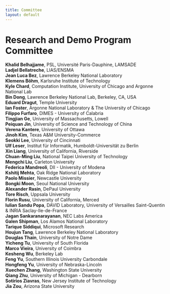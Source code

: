 ```yaml
---
title: Committee
layout: default
---
```


# Research and Demo Program Committee

**Khalid Belhajjame**, PSL, Université Paris-Dauphine, LAMSADE<br>
**Ladjel Bellatreche**, LIAS/ENSMA<br>
**Jean Luca Bez**, Lawrence Berkeley National Laboratory<br>
**Klemens Böhm**, Karlsruhe Institute of Technology<br>
**Kyle Chard**, Computation Institute, University of Chicago and Argonne National Lab<br>
**Bin Dong**, Lawrence Berkeley National Lab, Berkeley, CA, USA<br>
**Eduard Dragut**, Temple University<br>
**Ian Foster**, Argonne National Laboratory & The University of Chicago<br>
**Filippo Furfaro**, DIMES - University of Calabria<br>
**Tingjian Ge**, University of Massachusetts, Lowell<br>
**Peiquan Jin**, University of Science and Technology of China<br>
**Verena Kantere**, University of Ottawa<br>
**Jinoh Kim**, Texas A&M University-Commerce<br>
**Seokki Lee**, University of Cincinnati<br>
**Ulf Leser**, Institut für Informatik, Humboldt-Universität zu Berlin<br>
**Xin Liang**, University of California, Riverside<br>
**Chuan-Ming Liu**, National Taipei University of Technology<br>
**Mengchi Liu**, Carleton University<br>
**Federica Mandreoli**, DII - University of Modena<br>
**Kshitij Mehta**, Oak Ridge National Laboratory<br>
**Paolo Missier**, Newcastle University<br>
**Bongki Moon**, Seoul National University<br>
**Alexander Rasin**, DePaul University<br>
**Tore Risch**, Uppsala University<br>
**Florin Rusu**, University of California, Merced<br>
**Iulian Sandu Popa**, DAVID Laboratory, University of Versailles Saint-Quentin & INRIA Saclay-Ile-de-France<br>
**Jagan Sankaranarayanan**, NEC Labs America<br>
**Galen Shipman**, Los Alamos National Laboratory<br>
**Tarique Siddiqui**, Microsoft Research<br>
**Houjun Tang**, Lawrence Berkeley National Laboratory<br>
**Douglas Thain**, University of Notre Dame<br>
**Yicheng Tu**, University of South Florida<br>
**Marco Vieira**, University of Coimbra<br>
**Kesheng Wu**, Berkeley Lab<br>
**Feng Yu**, Southern Illinois University Carbondale<br>
**Hongfeng Yu**, University of Nebraska-Lincoln<br>
**Xuechen Zhang**, Washington State University<br>
**Qiang Zhu**, University of Michigan - Dearborn<br>
**Sotirios Ziavras**, New Jersey Institute of Technology<br>
**Jia Zou**, Arizona State University<br>
